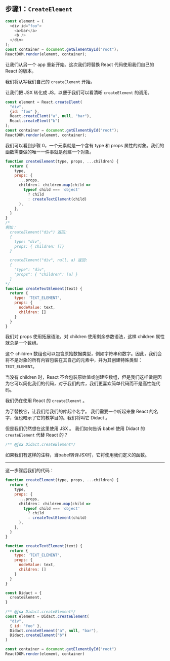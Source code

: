## 步骤1：`CreateElement`
```js
const element = (
  <div id="foo">
    <a>bar</a>
    <b />
  </div>
);
const container = document.getElementById("root");
ReactDOM.render(element, container);
```

让我们从另一个 app 重新开始。这次我们将替换 React 代码使用我们自己的 React 的版本。

我们将从写我们自己的 `createElement` 开始。

让我们把 JSX 转化成 JS，以便于我们可以看清晰 `createElement` 的调用。
```js
const element = React.createElemt(
  "div",
  {id: "foo" },
  React.createElemt("a", null, "bar"),
  React.createElemt("b")
);
const container = document.getElementById("root");
ReactDOM.render(element, container);
```

我们可以看到步骤 0，一个元素就是一个含有 type 和 props 属性的对象。我们的函数需要做的唯一一件事就是创建一个对象。
```js
function createElement(type, props, ...children) {
  return {
    type,
    props: {
      ...props,
      children： children.map(child => 
        typeof child === 'object'
          ? child
          : createTextElement(child)
      ),
    },
  }
}
/*
例如：
  createElement("div") 返回: 
  {
    type: "div",
    props: { children: []}
  }

  createElement("div", null, a) 返回:
  {
    "type": "div",
    "props": { "children": [a] }
  }
*/
function createTextElement(text) {
  return {
    type: 'TEXT_ELEMENT',
    props: {
      nodeValue: text,
      children: []
    }
  }
}
```
我们对 props 使用拓展语法，对 children 使用剩余参数语法，这样 children 属性就总是一个数组。

这个 children 数组也可以包含原始数据类型，例如字符串和数字。因此，我们会将不是对象的所有内容包装在其自己的元素中，并为其创建特殊类型：`TEXT_ELEMENT`。

当没有 children 时，React 不会包装原始值或创建空数组，但是我们这样做是因为它可以简化我们的代码，对于我们的库，我们更喜欢简单代码而不是高性能代码。

我们仍在使用 React 的 `createElement` 。

为了替换它，让我们给我们的库起个名字。 我们需要一个听起来像 React 的名字，但也暗示了它的教学目的。我们将叫它 Didact 。

但是我们仍然想在这里使用 JSX 。 我们如何告诉 babel 使用 Didact 的 `createElement` 代替 React 的？

```js
/** @jsx Didact.createElement*/
```
如果我们有这样的注释，当babel转译JSX时，它将使用我们定义的函数。

---

这一步骤后我们的代码：
```js
function createElement(type, props, ...children) {
  return {
    type,
    props: {
      ...props,
      children： children.map(child => 
        typeof child === 'object'
          ? child
          : createTextElement(child)
      ),
    },
  }
}

function createTextElement(text) {
  return {
    type: 'TEXT_ELEMENT',
    props: {
      nodeValue: text,
      children: []
    }
  }
}

const Didact = {
  createElement,
}
​
/** @jsx Didact.createElement*/
const element = Didact.createElement(
  "div",
  { id: "foo" },
  Didact.createElement("a", null, "bar"),
  Didact.createElement("b")
)

const container = document.getElementById("root")
ReactDOM.render(element, container)
```